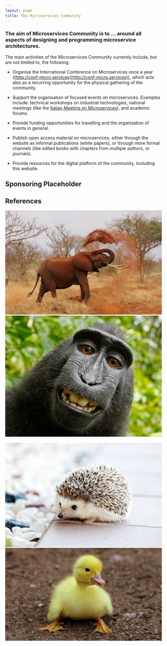 ```yaml
---
layout: page
title: The Microservices Community
---
```

<link rel="stylesheet" type="text/css" href="/assets/styles/slick.css"/>
<link rel="stylesheet" type="text/css" href="/assets/styles/slick-theme.css"/>


### The aim of Microservices Community is to ... around all aspects of designing and programming microservice architectures.

The main activities of the Microservices Community currently include, but are not limited to, the following.

- Organise the International Conference on Microservices once a year ([http://conf-micro.services](http://conf-micro.services)), which acts also as a recurring opportunity for the physical gathering of the community.

- Support the organisation of focused events on microservices. Examples include: technical workshops on industrial technologies, national meetings (like the [Italian Meeting on Microservices](http://www.italianasoftware.com/mom2016_eng.html)), and academic forums.

- Provide funding opportunities for travelling and the organisation of events in general.

- Publish open access material on microservices, either through the website as informal publications (white papers), or through more formal channels (like edited books with chapters from multiple authors, or journals).

- Provide resources for the digital platform of the community, including this website.


## Sponsoring Placeholder

## References

<div class="panel panel-default">
  <div class="panel-body">
    <div class="slideshow">
      <div><img src="/assets/images/slideshow/1.jpeg" alt=""></div>
      <div><img src="/assets/images/slideshow/2.jpeg" alt=""></div>
      <div><img src="/assets/images/slideshow/3.jpeg" alt=""></div>
      <div><img src="/assets/images/slideshow/4.jpeg" alt=""></div>
      <div><img src="/assets/images/slideshow/5.jpeg" alt=""></div>
    </div>
  </div>
</div>




<script type="text/javascript" src="/assets/scripts/slick.min.js"></script>
<script>
$('.slideshow').slick({
  centerMode: true,
  centerPadding: '80px',
  slidesToShow: 3,
  slidesToScroll: 1,
  autoplay: true,
  autoplaySpeed: 2000,
  responsive: [
    {
      breakpoint: 768,
      settings: {
        arrows: false,
        centerMode: true,
        centerPadding: '40px',
        slidesToShow: 3
      }
    },
    {
      breakpoint: 480,
      settings: {
        arrows: false,
        centerMode: true,
        centerPadding: '40px',
        slidesToShow: 1
      }
    }
  ]
});
</script>
  
